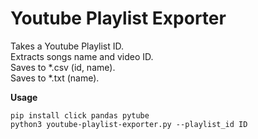 # Youtube Playlist Exporter

Takes a Youtube Playlist ID.  
Extracts songs name and video ID.  
Saves to *.csv (id, name).  
Saves to *.txt (name).  

**Usage**

`pip install click pandas pytube`  
`python3 youtube-playlist-exporter.py --playlist_id ID`
